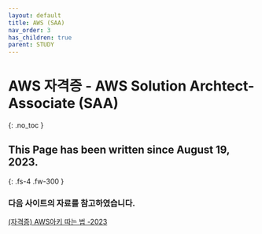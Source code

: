```yaml
---
layout: default
title: AWS (SAA)
nav_order: 3
has_children: true
parent: STUDY
---
```


# AWS 자격증 - AWS Solution Archtect-Associate (SAA)
{: .no_toc }

## This Page has been written since August 19, 2023.  
{: .fs-4 .fw-300 }

### 다음 사이트의 자료를 참고하였습니다.  
[(자격증) AWS아키 따는 법 -2023](https://brunch.co.kr/@topasvga/233)